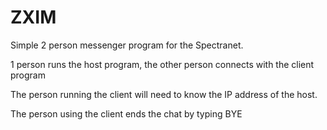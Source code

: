 ZXIM
====

Simple 2 person messenger program for the Spectranet.

1 person runs the host program, the other person connects with the client program

The person running the client will need to know the IP address of the host.

The person using the client ends the chat by typing BYE


